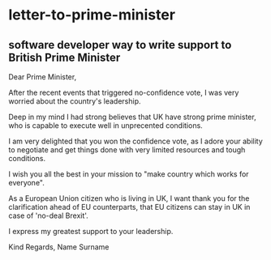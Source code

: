 # letter-to-prime-minister
software developer way to write support to British Prime Minister
---


Dear Prime Minister,

After the recent events that triggered no-confidence vote, I was very worried about the country's leadership.

Deep in my mind I had strong believes that UK have strong prime minister, who is capable to execute well in unprecented conditions.

I am very delighted that you won the confidence vote, as I adore your ability to negotiate and get things done with very limited resources and tough conditions.

I wish you all the best in your mission to "make country which works for everyone".

As a European Union citizen who is living in UK, I want thank you for the clarification ahead of EU counterparts, that EU citizens can stay in UK in case of 'no-deal Brexit'.

I express my greatest support to your leadership.

Kind Regards,
Name Surname
